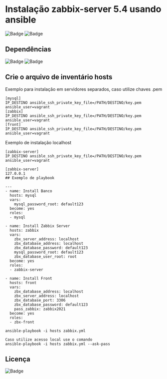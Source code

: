# Instalação zabbix-server 5.4 usando ansible

![Badge](https://img.shields.io/badge/ansible-zabbix-red)
![Badge](https://img.shields.io/badge/zabbix-5.4-red)

## Dependências
![Badge](https://img.shields.io/badge/ansible-2.9.10-blue)
![Badge](https://img.shields.io/badge/Rocky-8-blue)

## Crie o arquivo de inventário hosts 

Exemplo para instalação em servidores separados, caso utilize chaves .pem
```
[mysql]
IP_DESTINO ansible_ssh_private_key_file=/PATH/DESTINO/key.pem ansible_user=vagrant
[zabbix]
IP_DESTINO ansible_ssh_private_key_file=/PATH/DESTINO/key.pem ansible_user=vagrant
[front]
IP_DESTINO ansible_ssh_private_key_file=/PATH/DESTINO/key.pem ansible_user=vagrant
```
Exemplo de instalação localhost
```
[zabbix-server]
IP_DESTINO ansible_ssh_private_key_file=/PATH/DESTINO/key.pem ansible_user=vagrant

[zabbix-server]
127.0.0.1
## Exemplo de playbook
```
```
---
- name: Install Banco
  hosts: mysql
  vars:
    mysql_password_root: default123
  become: yes
  roles:
  - mysql

- name: Install Zabbix Server
  hosts: zabbix
  vars:
    zbx_server_address: localhost
    zbx_database_address: localhost
    zbx_database_password: default123
    mysql_password_root: default123
    zbx_database_user_root: root
  become: yes
  roles:
  - zabbix-server

- name: Install Front
  hosts: front
  vars:
    zbx_database_address: localhost
    zbx_server_address: localhost
    zbx_database_port: 3306
    zbx_database_password: default123
    pass_zabbix: zabbix2021
  become: yes
  roles:
  - zbx-front
```
``` 
ansible-playbook -i hosts zabbix.yml

Caso utilize acesso local use o comando
ansible-playbook -i hosts zabbix.yml --ask-pass

``` 
## Licença
![Badge](https://img.shields.io/badge/license-GPLv3-green)

